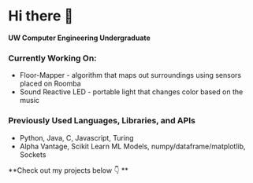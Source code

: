# Hi there 👋 

**UW Computer Engineering Undergraduate**


### Currently Working On:



* Floor-Mapper - algorithm that maps out surroundings using sensors placed on Roomba
* Sound Reactive LED - portable light that changes color based on the music


### Previously Used Languages, Libraries, and APIs



* Python, Java, C, Javascript, Turing
* Alpha Vantage, Scikit Learn ML Models, numpy/dataframe/matplotlib, Sockets




**Check out my projects below 👇
**
